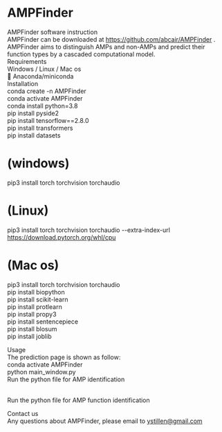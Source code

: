 # AMPFinder
 
AMPFinder software instruction  
AMPFinder can be downloaded at https://github.com/abcair/AMPFinder .  
AMPFinder aims to distinguish AMPs and non-AMPs and predict their function types by a cascaded computational model.  
Requirements  
Windows / Linux / Mac os  
	Anaconda/miniconda  
Installation  
conda create -n AMPFinder  
conda activate AMPFinder  
conda install python=3.8  
pip install pyside2  
pip install tensorflow==2.8.0  
pip install transformers  
pip install datasets     
# (windows)  
pip3 install torch torchvision torchaudio   
# (Linux)  
pip3 install torch torchvision torchaudio --extra-index-url https://download.pytorch.org/whl/cpu   
# (Mac os)  
pip3 install torch torchvision torchaudio   
pip install biopython  
pip install scikit-learn  
pip install protlearn  
pip install propy3  
pip install sentencepiece  
pip install blosum  
pip install joblib  
  
Usage  
The prediction page is shown as follow:  
conda activate AMPFinder  
python main_window.py  
Run the python file for AMP identification  
  

Run the python file for AMP function identification  
 
Contact us  
Any questions about AMPFinder, please email to ystillen@gmail.com  

